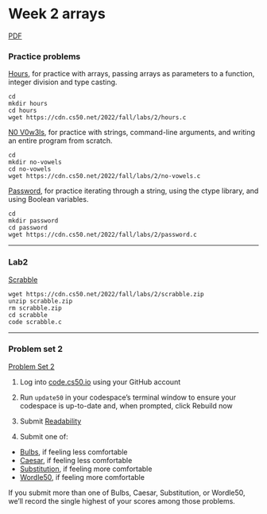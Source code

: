 # Week 2 arrays

[PDF](https://cdn.cs50.net/2022/fall/sections/2/section2.pdf)

### Practice problems
[Hours](https://cs50.harvard.edu/x/2023/problems/2/hours/), for practice with arrays, passing arrays as parameters to a function, integer division and type casting.
```
cd
mkdir hours
cd hours
wget https://cdn.cs50.net/2022/fall/labs/2/hours.c
```

[N0 V0w3ls](https://cs50.harvard.edu/x/2023/problems/2/no-vowels/), for practice with strings, command-line arguments, and writing an entire program from scratch.
```
cd
mkdir no-vowels
cd no-vowels
wget https://cdn.cs50.net/2022/fall/labs/2/no-vowels.c 
```

[Password](https://cs50.harvard.edu/x/2023/problems/2/password/), for practice iterating through a string, using the ctype library, and using Boolean variables.
```
cd
mkdir password
cd password
wget https://cdn.cs50.net/2022/fall/labs/2/password.c
```

---

### Lab2
[Scrabble](https://cs50.harvard.edu/x/2023/labs/2/)
```
wget https://cdn.cs50.net/2022/fall/labs/2/scrabble.zip
unzip scrabble.zip
rm scrabble.zip
cd scrabble
code scrabble.c
```

---

### Problem set 2
[Problem Set 2](https://cs50.harvard.edu/x/2023/psets/2/)

1. Log into [code.cs50.io](https://code.cs50.io/) using your GitHub account

2. Run `update50` in your codespace’s terminal window to ensure your codespace is up-to-date and, when prompted, click Rebuild now

3. Submit [Readability](https://cs50.harvard.edu/x/2023/psets/2/readability/)

4. Submit one of:
- [Bulbs](https://cs50.harvard.edu/x/2023/psets/2/bulbs/), if feeling less comfortable
- [Caesar](https://cs50.harvard.edu/x/2023/psets/2/caesar/), if feeling less comfortable
- [Substitution](https://cs50.harvard.edu/x/2023/psets/2/substitution/), if feeling more comfortable
- [Wordle50](https://cs50.harvard.edu/x/2023/psets/2/wordle50/), if feeling more comfortable

If you submit more than one of Bulbs, Caesar, Substitution, or Wordle50, we’ll record the single highest of your scores among those problems.
